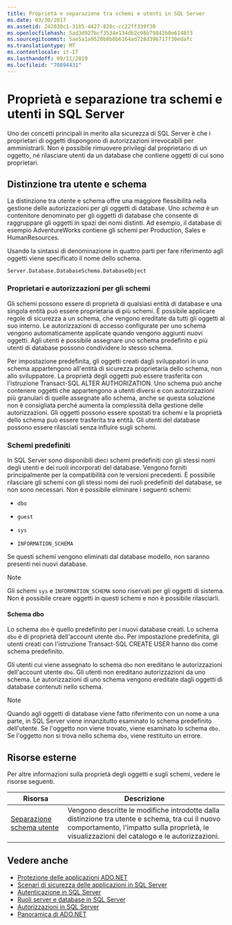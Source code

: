 ```yaml
---
title: Proprietà e separazione tra schemi e utenti in SQL Server
ms.date: 03/30/2017
ms.assetid: 242830c1-31b5-4427-828c-cc22ff339f30
ms.openlocfilehash: 5ad3d927bcf3534e134db2c98b79842b0e6148f3
ms.sourcegitcommit: 5ae5a1a9520b8b8b6164ad728d396717f30edafc
ms.translationtype: MT
ms.contentlocale: it-IT
ms.lasthandoff: 09/11/2019
ms.locfileid: "70894431"
---
```

# <a name="ownership-and-user-schema-separation-in-sql-server"></a>Proprietà e separazione tra schemi e utenti in SQL Server
Uno dei concetti principali in merito alla sicurezza di SQL Server è che i proprietari di oggetti dispongono di autorizzazioni irrevocabili per amministrarli. Non è possibile rimuovere privilegi dal proprietario di un oggetto, né rilasciare utenti da un database che contiene oggetti di cui sono proprietari.  
  
## <a name="user-schema-separation"></a>Distinzione tra utente e schema  
 La distinzione tra utente e schema offre una maggiore flessibilità nella gestione delle autorizzazioni per gli oggetti di database. Uno *schema* è un contenitore denominato per gli oggetti di database che consente di raggruppare gli oggetti in spazi dei nomi distinti. Ad esempio, il database di esempio AdventureWorks contiene gli schemi per Production, Sales e HumanResources.  
  
 Usando la sintassi di denominazione in quattro parti per fare riferimento agli oggetti viene specificato il nome dello schema.  
  
```text
Server.Database.DatabaseSchema.DatabaseObject  
```  
  
### <a name="schema-owners-and-permissions"></a>Proprietari e autorizzazioni per gli schemi  
 Gli schemi possono essere di proprietà di qualsiasi entità di database e una singola entità può essere proprietaria di più schemi. È possibile applicare regole di sicurezza a un schema, che vengono ereditate da tutti gli oggetti al suo interno. Le autorizzazioni di accesso configurate per uno schema vengono automaticamente applicate quando vengono aggiunti nuovi oggetti. Agli utenti è possibile assegnare uno schema predefinito e più utenti di database possono condividere lo stesso schema.  
  
 Per impostazione predefinita, gli oggetti creati dagli sviluppatori in uno schema appartengono all'entità di sicurezza proprietaria dello schema, non allo sviluppatore. La proprietà degli oggetti può essere trasferita con l'istruzione Transact-SQL ALTER AUTHORIZATION. Uno schema può anche contenere oggetti che appartengono a utenti diversi e con autorizzazioni più granulari di quelle assegnate allo schema, anche se questa soluzione non è consigliata perché aumenta la complessità della gestione delle autorizzazioni. Gli oggetti possono essere spostati tra schemi e la proprietà dello schema può essere trasferita tra entità. Gli utenti del database possono essere rilasciati senza influire sugli schemi.  
  
### <a name="built-in-schemas"></a>Schemi predefiniti  
 In SQL Server sono disponibili dieci schemi predefiniti con gli stessi nomi degli utenti e dei ruoli incorporati del database. Vengono forniti principalmente per la compatibilità con le versioni precedenti. È possibile rilasciare gli schemi con gli stessi nomi dei ruoli predefiniti del database, se non sono necessari. Non è possibile eliminare i seguenti schemi:  
  
- `dbo`  
  
- `guest`  
  
- `sys`  
  
- `INFORMATION_SCHEMA`  
  
 Se questi schemi vengono eliminati dal database modello, non saranno presenti nei nuovi database.  
  
> [!NOTE]
> Gli schemi `sys` e `INFORMATION_SCHEMA` sono riservati per gli oggetti di sistema. Non è possibile creare oggetti in questi schemi e non è possibile rilasciarli.  
  
#### <a name="the-dbo-schema"></a>Schema dbo  
 Lo schema `dbo` è quello predefinito per i nuovi database creati. Lo schema `dbo` è di proprietà dell'account utente `dbo`. Per impostazione predefinita, gli utenti creati con l'istruzione Transact-SQL CREATE USER hanno `dbo` come schema predefinito.  
  
 Gli utenti cui viene assegnato lo schema `dbo` non ereditano le autorizzazioni dell'account utente `dbo`. Gli utenti non ereditano autorizzazioni da uno schema. Le autorizzazioni di uno schema vengono ereditate dagli oggetti di database contenuti nello schema.  
  
> [!NOTE]
> Quando agli oggetti di database viene fatto riferimento con un nome a una parte, in SQL Server viene innanzitutto esaminato lo schema predefinito dell'utente. Se l'oggetto non viene trovato, viene esaminato lo schema `dbo`. Se l'oggetto non si trova nello schema `dbo`, viene restituito un errore.  
  
## <a name="external-resources"></a>Risorse esterne  
 Per altre informazioni sulla proprietà degli oggetti e sugli schemi, vedere le risorse seguenti.  
  
|Risorsa|Descrizione|  
|--------------|-----------------|  
|[Separazione schema utente](https://docs.microsoft.com/previous-versions/sql/sql-server-2008-r2/ms190387(v=sql.105))|Vengono descritte le modifiche introdotte dalla distinzione tra utente e schema, tra cui il nuovo comportamento, l'impatto sulla proprietà, le visualizzazioni del catalogo e le autorizzazioni.|  
  
## <a name="see-also"></a>Vedere anche

- [Protezione delle applicazioni ADO.NET](../securing-ado-net-applications.md)
- [Scenari di sicurezza delle applicazioni in SQL Server](application-security-scenarios-in-sql-server.md)
- [Autenticazione in SQL Server](authentication-in-sql-server.md)
- [Ruoli server e database in SQL Server](server-and-database-roles-in-sql-server.md)
- [Autorizzazioni in SQL Server](authorization-and-permissions-in-sql-server.md)
- [Panoramica di ADO.NET](../ado-net-overview.md)
